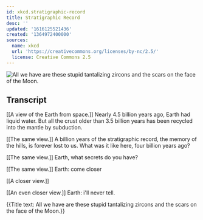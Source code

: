 ```yaml
---
id: xkcd.stratigraphic-record
title: Stratigraphic Record
desc: ''
updated: '1616125521436'
created: '1364972400000'
sources:
  name: xkcd
  url: 'https://creativecommons.org/licenses/by-nc/2.5/'
  license: Creative Commons 2.5
---
```

![All we have are these stupid tantalizing zircons and the scars on the face of the Moon.](https://imgs.xkcd.com/comics/stratigraphic_record.png)

## Transcript
[[A view of the Earth from space.]]
Nearly 4.5 billion years ago, Earth had liquid water. But all the crust older than 3.5 billion years has been recycled into the mantle by subduction.

[[The same view.]]
A billion years of the stratigraphic record, the memory of the hills, is forever lost to us. What was it 
like
 here, four billion years ago?

[[The same view.]]
Earth, what 
secrets
 do you have?

[[The same view.]]
Earth: come closer

[[A closer view.]]

[[An even closer view.]]
Earth: 
i'll never tell.



{{Title text: All we have are these stupid tantalizing zircons and the scars on the face of the Moon.}}
